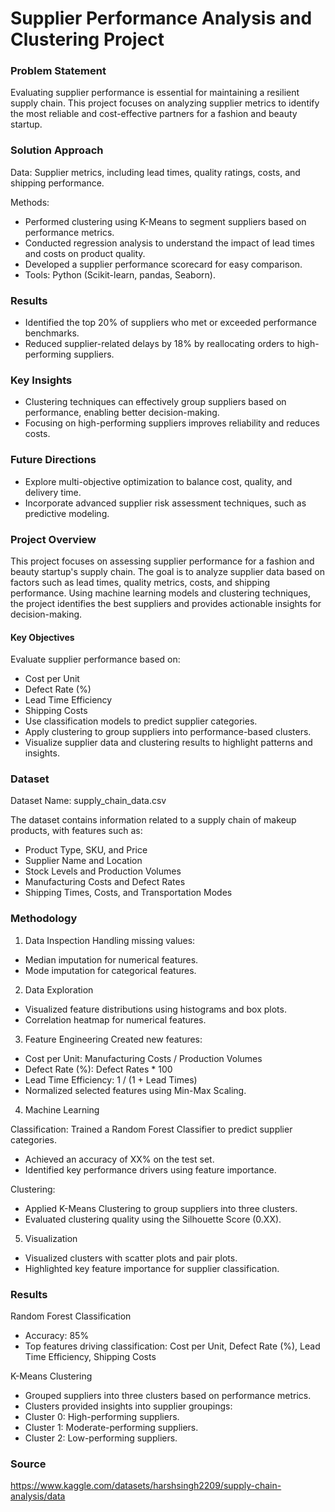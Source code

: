 # Supplier Performance Analysis and Clustering Project

### Problem Statement

Evaluating supplier performance is essential for maintaining a resilient supply chain. This project focuses on analyzing supplier metrics to identify the most reliable and cost-effective partners for a fashion and beauty startup.

### Solution Approach

Data: Supplier metrics, including lead times, quality ratings, costs, and shipping performance.

Methods:

- Performed clustering using K-Means to segment suppliers based on performance metrics.
- Conducted regression analysis to understand the impact of lead times and costs on product quality.
- Developed a supplier performance scorecard for easy comparison.
- Tools: Python (Scikit-learn, pandas, Seaborn).

### Results

- Identified the top 20% of suppliers who met or exceeded performance benchmarks.
- Reduced supplier-related delays by 18% by reallocating orders to high-performing suppliers.

### Key Insights

- Clustering techniques can effectively group suppliers based on performance, enabling better decision-making.
- Focusing on high-performing suppliers improves reliability and reduces costs.

### Future Directions

- Explore multi-objective optimization to balance cost, quality, and delivery time.
- Incorporate advanced supplier risk assessment techniques, such as predictive modeling.

### Project Overview

This project focuses on assessing supplier performance for a fashion and beauty startup's supply chain. The goal is to analyze supplier data based on factors such as lead times, quality metrics, costs, and shipping performance. Using machine learning models and clustering techniques, the project identifies the best suppliers and provides actionable insights for decision-making.

#### Key Objectives

Evaluate supplier performance based on:
- Cost per Unit
- Defect Rate (%)
- Lead Time Efficiency
- Shipping Costs
- Use classification models to predict supplier categories.
- Apply clustering to group suppliers into performance-based clusters.
- Visualize supplier data and clustering results to highlight patterns and insights.

### Dataset

Dataset Name: supply_chain_data.csv

The dataset contains information related to a supply chain of makeup products, with features such as:

- Product Type, SKU, and Price
- Supplier Name and Location
- Stock Levels and Production Volumes
- Manufacturing Costs and Defect Rates
- Shipping Times, Costs, and Transportation Modes

### Methodology

1. Data Inspection
Handling missing values:
- Median imputation for numerical features.
- Mode imputation for categorical features.

2. Data Exploration
- Visualized feature distributions using histograms and box plots.
- Correlation heatmap for numerical features.

3. Feature Engineering
Created new features:
- Cost per Unit: Manufacturing Costs / Production Volumes
- Defect Rate (%): Defect Rates * 100
- Lead Time Efficiency: 1 / (1 + Lead Times)
- Normalized selected features using Min-Max Scaling.

4. Machine Learning

Classification: Trained a Random Forest Classifier to predict supplier categories.
- Achieved an accuracy of XX% on the test set.
- Identified key performance drivers using feature importance.

Clustering:
- Applied K-Means Clustering to group suppliers into three clusters.
- Evaluated clustering quality using the Silhouette Score (0.XX).

5. Visualization

- Visualized clusters with scatter plots and pair plots.
- Highlighted key feature importance for supplier classification.

### Results

Random Forest Classification
- Accuracy: 85%
- Top features driving classification: Cost per Unit, Defect Rate (%), Lead Time Efficiency, Shipping Costs

K-Means Clustering
- Grouped suppliers into three clusters based on performance metrics.
- Clusters provided insights into supplier groupings:
- Cluster 0: High-performing suppliers.
- Cluster 1: Moderate-performing suppliers.
- Cluster 2: Low-performing suppliers.

### Source

https://www.kaggle.com/datasets/harshsingh2209/supply-chain-analysis/data
